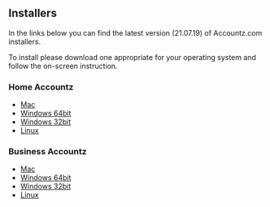 ## Installers

In the links below you can find the latest version (21.07.19) of Accountz.com installers.

To install please download one appropriate for your operating system and follow the on-screen instruction.

### Home Accountz 
 
* [Mac](https://accountz-open.github.io/download/home/install_home_accountz_v3.dmg)  
* [Windows 64bit](https://accountz-open.github.io/download/home/install_home_accountz_v3_win_64bit.exe)
* [Windows 32bit](https://accountz-open.github.io/download/home/install_home_accountz_v3_win.exe) 
* [Linux](https://accountz-open.github.io/download/home/install_home_accountz_v3_linux.sh)
 

### Business Accountz 
 
* [Mac](https://accountz-open.github.io/download/business/install_business_accountz_v3.dmg) 
* [Windows 64bit](https://accountz-open.github.io/download/business/install_business_accountz_v3_win_64bit.exe)
* [Windows 32bit](https://accountz-open.github.io/download/business/install_business_accountz_v3_win.exe) 
* [Linux](https://accountz-open.github.io/download/business/install_business_accountz_v3_linux.sh)
 

